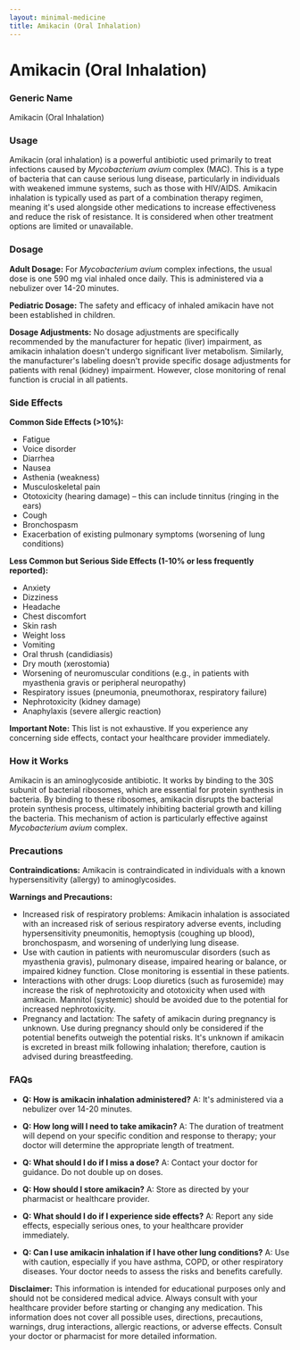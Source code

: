 ```yaml
---
layout: minimal-medicine
title: Amikacin (Oral Inhalation)
---
```


# Amikacin (Oral Inhalation)
### Generic Name
Amikacin (Oral Inhalation)

### Usage
Amikacin (oral inhalation) is a powerful antibiotic used primarily to treat infections caused by *Mycobacterium avium* complex (MAC).  This is a type of bacteria that can cause serious lung disease, particularly in individuals with weakened immune systems, such as those with HIV/AIDS.  Amikacin inhalation is typically used as part of a combination therapy regimen, meaning it's used alongside other medications to increase effectiveness and reduce the risk of resistance. It is considered when other treatment options are limited or unavailable.

### Dosage
**Adult Dosage:** For *Mycobacterium avium* complex infections, the usual dose is one 590 mg vial inhaled once daily.  This is administered via a nebulizer over 14-20 minutes.

**Pediatric Dosage:** The safety and efficacy of inhaled amikacin have not been established in children.

**Dosage Adjustments:**  No dosage adjustments are specifically recommended by the manufacturer for hepatic (liver) impairment, as amikacin inhalation doesn't undergo significant liver metabolism.  Similarly, the manufacturer's labeling doesn't provide specific dosage adjustments for patients with renal (kidney) impairment. However, close monitoring of renal function is crucial in all patients.

### Side Effects
**Common Side Effects (>10%):**

* Fatigue
* Voice disorder
* Diarrhea
* Nausea
* Asthenia (weakness)
* Musculoskeletal pain
* Ototoxicity (hearing damage) – this can include tinnitus (ringing in the ears)
* Cough
* Bronchospasm
* Exacerbation of existing pulmonary symptoms (worsening of lung conditions)

**Less Common but Serious Side Effects (1-10% or less frequently reported):**

* Anxiety
* Dizziness
* Headache
* Chest discomfort
* Skin rash
* Weight loss
* Vomiting
* Oral thrush (candidiasis)
* Dry mouth (xerostomia)
* Worsening of neuromuscular conditions (e.g., in patients with myasthenia gravis or peripheral neuropathy)
* Respiratory issues (pneumonia, pneumothorax, respiratory failure)
* Nephrotoxicity (kidney damage)
* Anaphylaxis (severe allergic reaction)

**Important Note:** This list is not exhaustive.  If you experience any concerning side effects, contact your healthcare provider immediately.


### How it Works
Amikacin is an aminoglycoside antibiotic. It works by binding to the 30S subunit of bacterial ribosomes, which are essential for protein synthesis in bacteria. By binding to these ribosomes, amikacin disrupts the bacterial protein synthesis process, ultimately inhibiting bacterial growth and killing the bacteria.  This mechanism of action is particularly effective against *Mycobacterium avium* complex.


### Precautions
**Contraindications:** Amikacin is contraindicated in individuals with a known hypersensitivity (allergy) to aminoglycosides.

**Warnings and Precautions:**

* Increased risk of respiratory problems: Amikacin inhalation is associated with an increased risk of serious respiratory adverse events, including hypersensitivity pneumonitis, hemoptysis (coughing up blood), bronchospasm, and worsening of underlying lung disease.
* Use with caution in patients with neuromuscular disorders (such as myasthenia gravis), pulmonary disease, impaired hearing or balance, or impaired kidney function.  Close monitoring is essential in these patients.
* Interactions with other drugs:  Loop diuretics (such as furosemide) may increase the risk of nephrotoxicity and ototoxicity when used with amikacin. Mannitol (systemic) should be avoided due to the potential for increased nephrotoxicity.
* Pregnancy and lactation: The safety of amikacin during pregnancy is unknown. Use during pregnancy should only be considered if the potential benefits outweigh the potential risks.  It's unknown if amikacin is excreted in breast milk following inhalation; therefore, caution is advised during breastfeeding.


### FAQs

* **Q: How is amikacin inhalation administered?** A: It's administered via a nebulizer over 14-20 minutes.

* **Q: How long will I need to take amikacin?** A: The duration of treatment will depend on your specific condition and response to therapy; your doctor will determine the appropriate length of treatment.

* **Q: What should I do if I miss a dose?** A:  Contact your doctor for guidance. Do not double up on doses.

* **Q: How should I store amikacin?** A: Store as directed by your pharmacist or healthcare provider.

* **Q: What should I do if I experience side effects?** A: Report any side effects, especially serious ones, to your healthcare provider immediately.

* **Q: Can I use amikacin inhalation if I have other lung conditions?** A: Use with caution, especially if you have asthma, COPD, or other respiratory diseases. Your doctor needs to assess the risks and benefits carefully.


**Disclaimer:** This information is intended for educational purposes only and should not be considered medical advice. Always consult with your healthcare provider before starting or changing any medication.  This information does not cover all possible uses, directions, precautions, warnings, drug interactions, allergic reactions, or adverse effects.  Consult your doctor or pharmacist for more detailed information.
